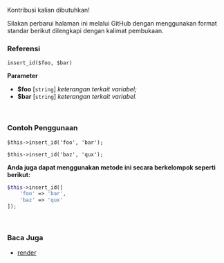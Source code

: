 Kontribusi kalian dibutuhkan!

Silakan perbarui halaman ini melalui GitHub dengan menggunakan format standar berikut dilengkapi dengan kalimat pembukaan.

### Referensi
`insert_id($foo, $bar)`

**Parameter**
* **$foo** [`string`] *keterangan terkait variabel;*
* **$bar** [`string`] *keterangan terkait variabel.*

&nbsp;

### Contoh Penggunaan
`$this->insert_id('foo', 'bar');`

`$this->insert_id('baz', 'qux');`

**Anda juga dapat menggunakan metode ini secara berkelompok seperti berikut:**
```php
$this->insert_id([
    'foo' => 'bar',
    'baz' => 'qux'
]);
```

&nbsp;

### Baca Juga
* [render](./render)
